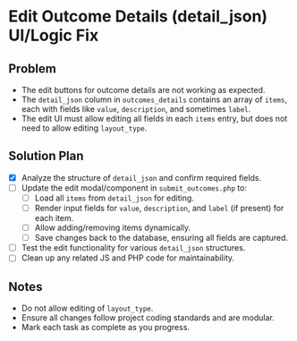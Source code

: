 # Edit Outcome Details (detail_json) UI/Logic Fix

## Problem
- The edit buttons for outcome details are not working as expected.
- The `detail_json` column in `outcomes_details` contains an array of `items`, each with fields like `value`, `description`, and sometimes `label`.
- The edit UI must allow editing all fields in each `items` entry, but does not need to allow editing `layout_type`.

## Solution Plan
- [x] Analyze the structure of `detail_json` and confirm required fields.
- [ ] Update the edit modal/component in `submit_outcomes.php` to:
  - [ ] Load all `items` from `detail_json` for editing.
  - [ ] Render input fields for `value`, `description`, and `label` (if present) for each item.
  - [ ] Allow adding/removing items dynamically.
  - [ ] Save changes back to the database, ensuring all fields are captured.
- [ ] Test the edit functionality for various `detail_json` structures.
- [ ] Clean up any related JS and PHP code for maintainability.

## Notes
- Do not allow editing of `layout_type`.
- Ensure all changes follow project coding standards and are modular.
- Mark each task as complete as you progress.
